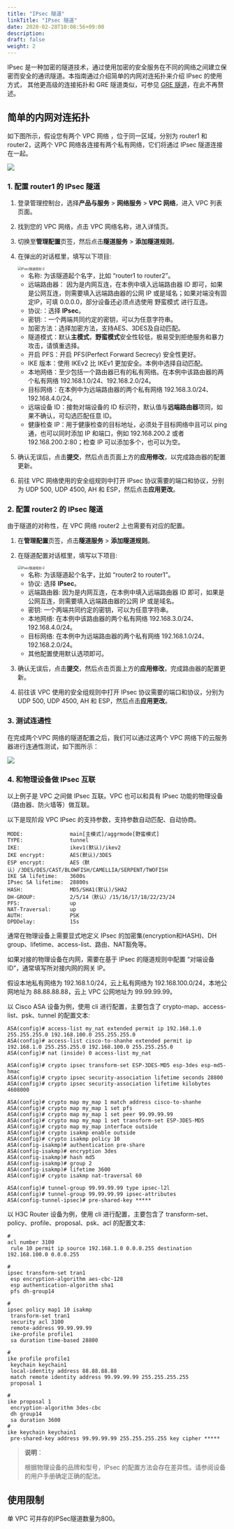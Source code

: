 ```yaml
---
title: "IPsec 隧道"
linkTitle: "IPsec 隧道"
date: 2020-02-28T10:08:56+09:00
description:
draft: false
weight: 2
---
```



IPsec 是一种加密的隧道技术，通过使用加密的安全服务在不同的网络之间建立保密而安全的通讯隧道。本指南通过介绍简单的内网对连拓扑来介绍 IPsec 的使用方式， 其他更高级的连接拓扑和 GRE 隧道类似，可参见 [GRE 隧道](../gre)，在此不再赘述。

## 简单的内网对连拓扑

如下图所示，假设您有两个 VPC 网络 ，位于同一区域，分别为 router1 和 router2，这两个 VPC 网络各连接有两个私有网络，它们将通过 IPsec 隧道连接在一起。

![](../../_images/ipsec-tunnel.png)

### 1. 配置 router1 的 IPsec 隧道

1. 登录管理控制台，选择**产品与服务** > **网络服务** > **VPC 网络**，进入 VPC 列表页面。

2. 找到您的 VPC 网络，点击 VPC 网络名称，进入详情页。

3. 切换至**管理配置**页签，然后点击**隧道服务** > **添加隧道规则**。

4. 在弹出的对话框里，填写以下项目:

   <img src="../../_images/ipsec-r1-r2.png" alt="IPsec隧道规则-2" style="zoom:50%;" />

   * 名称: 为该隧道起个名字，比如 “router1 to router2”。
   * 远端路由器： 因为是内网互连，在本例中填入远端路由器 ID 即可，如果是公网互连，则需要填入远端路由器的公网 IP 或是域名；如果对端没有固定IP，可填 0.0.0.0，部分设备还必须点选使用 野蛮模式 进行互连。
   * 协议:：选择 **IPsec**。
   * 密钥:：一个两端共同约定的密钥，可以为任意字符串。
   * 加密方法：选择加密方法，支持AES、3DES及自动匹配。
   * 隧道模式：默认**主模式**，**野蛮模式**安全性较低，极易受到拒绝服务和暴力攻击，请慎重选择。
   * 开启 PFS：开启 PFS(Perfect Forward Secrecy) 安全性更好。
   * IKE 版本：使用 IKEv2 比 IKEv1 更加安全。本例中选择自动匹配。
   * 本地网络：至少包括一个路由器已有的私有网络。在本例中该路由器的两个私有网络 192.168.1.0/24、192.168.2.0/24。
   * 目标网络：在本例中为远端路由器的两个私有网络 192.168.3.0/24、192.168.4.0/24。
   * 远端设备 ID：接勃对端设备的 ID 标识符，默认值与**远端路由器**项同，如果不确认，可勾选匹配任意 ID。
   * 健康检查 IP：用于健康检查的目标地址，必须处于目标网络中且可以 ping 通，也可以同时添加 IP 和端口，例如 192.168.200.2 或者 192.168.200.2:80；检查 IP 可以添加多个，也可以为空。

5. 确认无误后，点击**提交**，然后点击页面上方的**应用修改**，以完成路由器的配置更新。

5. 前往 VPC 网络使用的安全组规则中打开 IPsec 协议需要的端口和协议，分别为 UDP 500, UDP 4500, AH 和 ESP，然后点击**应用更改**。

### 2. 配置 router2 的 IPsec 隧道

由于隧道的对称性，在 VPC 网络 router2 上也需要有对应的配置。

1. 在**管理配置**页签，点击**隧道服务** > **添加隧道规则**。

2. 在隧道配置对话框里，填写以下项目:

   <img src="../../_images/ipsec-r2-r1.png" alt="IPsec隧道规则-2" style="zoom:50%;" />

   * 名称: 为该隧道起个名字，比如 “router2 to router1”。
   * 协议: 选择 **IPsec**。
   * 远端路由器: 因为是内网互连，在本例中填入远端路由器 ID 即可，如果是公网互连，则需要填入远端路由器的公网 IP 或是域名。
   * 密钥: 一个两端共同约定的密钥，可以为任意字符串。
   * 本地网络: 在本例中该路由器的两个私有网络 192.168.3.0/24、192.168.4.0/24。
   * 目标网络: 在本例中为远端路由器的两个私有网络 192.168.1.0/24、192.168.2.0/24。
   * 其他配置使用默认选项即可。

3. 确认无误后，点击**提交**，然后点击页面上方的**应用修改**，完成路由器的配置更新。

4. 前往该 VPC 使用的安全组规则中打开 IPsec 协议需要的端口和协议，分别为 UDP 500, UDP 4500, AH 和 ESP，然后点击**应用更改**。

### 3. 测试连通性

在完成两个VPC 网络的隧道配置之后，我们可以通过这两个 VPC 网络下的云服务器进行连通性测试，如下图所示：

![](../../_images/ipsec-r1-r2-ping.png)

### 4. 和物理设备做 IPsec 互联

以上例子是 VPC 之间做 IPsec 互联。VPC 也可以和具有 IPsec 功能的物理设备（路由器、防火墙等）做互联。

以下是现阶段 VPC IPsec 的支持参数，支持参数自动匹配、自动协商。

```
MODE:               main[主模式]/aggrmode[野蛮模式]
TYPE:               tunnel
IKE:                ikev1(默认)/ikev2
IKE encrypt:        AES(默认)/3DES
ESP encrypt:        AES（默认）/3DES/DES/CAST/BLOWFISH/CAMELLIA/SERPENT/TWOFISH
IKE SA lifetime:    3600s
IPsec SA lifetime:  28800s
HASH:               MD5/SHA1(默认)/SHA2
DH-GROUP:           2/5/14（默认）/15/16/17/18/22/23/24
PFS:                up
NAT-Traversal:      up
AUTH:               PSK
DPDDelay:           15s
```

通常在物理设备上需要显式地定义 IPsec 的加密集(encryption和HASH)、DH group、lifetime、access-list、路由、NAT豁免等。

如果对接的物理设备在内网，需要在基于 IPsec 的隧道规则中配置 “对端设备ID”，通常填写所对接内网的网关 IP。

假设本地私有网络为 192.168.1.0/24，云上私有网络为 192.168.100.0/24，本地公网地址为 88.88.88.88，云上 VPC 公网地址为 99.99.99.99。

以 Cisco ASA 设备为例，使用 cli 进行配置，主要包含了 crypto-map、access-list、psk、tunnel 的配置文本:

```
ASA(config)# access-list my_nat extended permit ip 192.168.1.0 255.255.255.0 192.168.100.0 255.255.255.0
ASA(config)# access-list cisco-to-shanhe extended permit ip 192.168.1.0 255.255.255.0 192.168.100.0 255.255.255.0
ASA(config)# nat (inside) 0 access-list my_nat

ASA(config)# crypto ipsec transform-set ESP-3DES-MD5 esp-3des esp-md5-hmac
ASA(config)# crypto ipsec security-association lifetime seconds 28800
ASA(config)# crypto ipsec security-association lifetime kilobytes 4608000

ASA(config)# crypto map my_map 1 match address cisco-to-shanhe
ASA(config)# crypto map my_map 1 set pfs
ASA(config)# crypto map my_map 1 set peer 99.99.99.99
ASA(config)# crypto map my_map 1 set transform-set ESP-3DES-MD5
ASA(config)# crypto map my_map interface outside
ASA(config)# crypto isakmp enable outside
ASA(config)# crypto isakmp policy 10
ASA(config-isakmp)# authentication pre-share
ASA(config-isakmp)# encryption 3des
ASA(config-isakmp)# hash md5
ASA(config-isakmp)# group 2
ASA(config-isakmp)# lifetime 3600
ASA(config)# crypto isakmp nat-traversal 60

ASA(config)# tunnel-group 99.99.99.99 type ipsec-l2l
ASA(config)# tunnel-group 99.99.99.99 ipsec-attributes
ASA(config-tunnel-ipsec)# pre-shared-key *****
```

以 H3C Router 设备为例，使用 cli 进行配置，主要包含了 transform-set、policy、profile、proposal、psk、acl 的配置文本:

```
#
acl number 3100
 rule 10 permit ip source 192.168.1.0 0.0.0.255 destination 192.168.100.0 0.0.0.255

#
ipsec transform-set tran1
 esp encryption-algorithm aes-cbc-128
 esp authentication-algorithm sha1
 pfs dh-group14

#
ipsec policy map1 10 isakmp
 transform-set tran1
 security acl 3100
 remote-address 99.99.99.99
 ike-profile profile1
 sa duration time-based 28800

#
ike profile profile1
 keychain keychain1
 local-identity address 88.88.88.88
 match remote identity address 99.99.99.99 255.255.255.255
 proposal 1

#
ike proposal 1
 encryption-algorithm 3des-cbc
 dh group14
 sa duration 3600
#
ike keychain keychain1
 pre-shared-key address 99.99.99.99 255.255.255.255 key cipher *****
```

> **说明**：
>
> 根据物理设备的品牌和型号，IPsec 的配置方法会存在差异性。请参阅设备的用户手册确定正确的配法。

## 使用限制

单 VPC 可并存的IPSec隧道数量为800。

